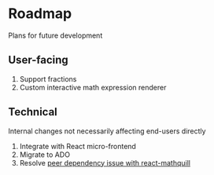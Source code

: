 # Roadmap

Plans for future development

## User-facing

1. Support fractions
1. Custom interactive math expression renderer

## Technical

Internal changes not necessarily affecting end-users directly

1. Integrate with React micro-frontend
1. Migrate to ADO
1. Resolve [peer dependency issue with react-mathquill](https://github.com/viktorstrate/react-mathquill/issues/55)
